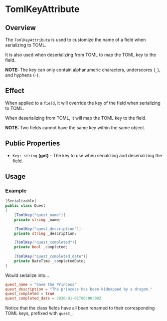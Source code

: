 # TomlKeyAttribute

## Overview

The `TomlKeyAttribute` is used to customize the name of a field when serializing to TOML.

It is also used when deserializing from TOML to map the TOML key to the field.

**NOTE:** The key can only contain alphanumeric characters, underscores (`_`), and hyphens (`-`).

## Effect

When applied to a `field`, it will override the key of the field when serializing to TOML.

When deserializing from TOML, it will map the TOML key to the field.

**NOTE:** Two fields cannot have the same key within the same object.

## Public Properties

- `Key: string` **(get)** - The key to use when serializing and deserializing the field.

## Usage

### Example

```csharp
[Serializable]
public class Quest
{
    [TomlKey("quest_name")]
    private string _name;

    [TomlKey("quest_description")]
    private string _description;

    [TomlKey("quest_completed")]
    private bool _completed;
    
    [TomlKey("quest_completed_date")]
    private DateTime _completedDate;
}
```

Would serialize into...

```toml
quest_name = "Save the Princess"
quest_description = "The princess has been kidnapped by a dragon."
quest_completed = true
quest_completed_date = 2020-01-01T00:00:00Z
```

Notice that the class fields have all been renamed to their corresponding TOML keys, prefixed with `quest_`.
